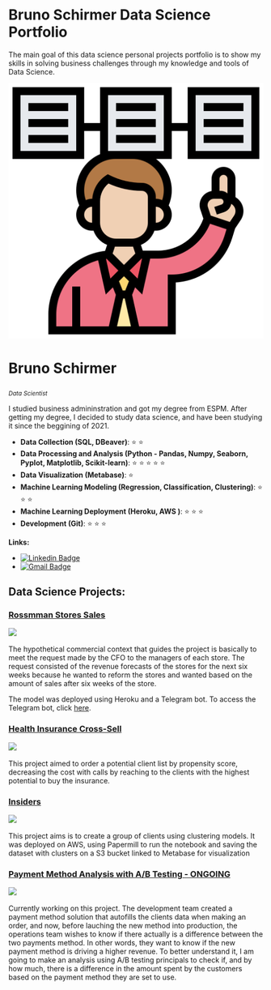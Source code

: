 # Bruno Schirmer Data Science Portfolio

The main goal of this data science personal projects portfolio is to show my skills in solving business challenges through my knowledge and tools of Data Science.

<p align='center'>
    <img src='banner.png'<
</p>

# Bruno Schirmer
<sub>*Data Scientist*</sub>

I studied business admininstration and got my degree from ESPM. After getting my degree, I decided to  study data science, and have been studying it since the beggining of 2021.


* **Data Collection (SQL, DBeaver)**: :star: :star:
* **Data Processing and Analysis (Python - Pandas, Numpy, Seaborn, Pyplot, Matplotlib, Scikit-learn)**: :star: :star: :star: :star: :star: 
* **Data Visualization (Metabase)**: :star:
* **Machine Learning Modeling (Regression, Classification, Clustering)**: :star: :star: :star:
* **Machine Learning Deployment (Heroku, AWS )**: :star: :star: :star:
* **Development (Git)**: :star: :star: :star:

**Links:**
* [![Linkedin Badge](https://img.shields.io/badge/-LinkedIn-blue?style=flat&logo=LinkedIn&logoColor=white)](https://www.linkedin.com/in/brunoschirmer/)
* [![Gmail Badge](https://img.shields.io/badge/-Gmail-c14438?style=flat-square&logo=Gmail&logoColor=white&link=mailto:bruno.erenoschirmer@gmail.com)](mailto:bruno.erenoschirmer@gmail.com)


## Data Science Projects:

### [Rossmman Stores Sales]( https://github.com/brunoschirmer/rossman_stores )
![](https://63ckz2pq4g240d5ni28x09ke-wpengine.netdna-ssl.com/wp-content/uploads/2021/11/banner-4-3.png)

The hypothetical commercial context that guides the project is basically to meet the request made by the CFO to the managers of each store. The request consisted of the revenue forecasts of the stores for the next six weeks because he wanted to reform the stores and wanted based on the amount of sales after six weeks of the store.

The model was deployed using Heroku and a Telegram bot. To access the Telegram bot, click [here](https://t.me/rossmannstores_bot).


### [Health Insurance Cross-Sell]( https://github.com/brunoschirmer/health_insurance_cross_sell )
![](https://neilpatel.com/wp-content/uploads/2019/06/ilustracao-da-palavra-cross-selling-com-mao-desenh.jpeg)

This project aimed to order a potential client list by propensity score, decreasing the cost with calls by reaching to the clients with the highest potential to buy the insurance.

### [Insiders]( https://github.com/brunoschirmer/insiders_clustering ) 
![](https://gardencitycenter.com/wp-content/uploads/sites/11/2020/12/InsiderPass-VIP-Feature.jpg)

This project aims is to create a group of clients using clustering models.
It was deployed on AWS, using Papermill to run the notebook and saving the dataset with clusters on a S3 bucket linked to Metabase for visualization

### [Payment Method Analysis with A/B Testing - ONGOING](https://github.com/brunoschirmer/ab_testing ) 
![](https://blog.travelpayouts.com/en/wp-content/uploads/sites/2/2018/11/ab-testing.jpg)

Currently working on this project. The development team created a payment method solution that autofills the clients data when making an order, and now, before lauching the new method into production, the operations team wishes to know if there actually is a difference between the two payments method. In other words, they want to know if the new payment method is driving a higher revenue. To better understand it, I am going to make an analysis using A/B testing principals to check if, and by how much, there is a difference in the amount spent by the customers based on the payment method they are set to use.


